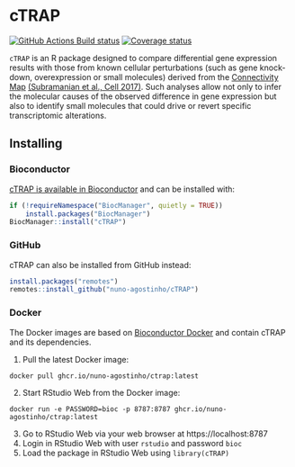 # cTRAP

<!-- badges: start -->
[![GitHub Actions Build status][ghActionsIcon]][ghActions]
[![Coverage status][codecovBadge]][codecov]
<!-- badges: end -->

`cTRAP` is an R package designed to compare differential gene
expression results with those from known cellular perturbations (such as gene 
knock-down, overexpression or small molecules) derived from the 
[Connectivity Map][clue.io] [(Subramanian et al., Cell 2017)][subramanian2017].
Such analyses allow not only to infer the molecular causes of the observed 
difference in gene expression but also to identify small molecules that could 
drive or revert specific transcriptomic alterations.

## Installing

### Bioconductor

[cTRAP is available in Bioconductor][bioconductor] and can be installed with:

``` r
if (!requireNamespace("BiocManager", quietly = TRUE))
    install.packages("BiocManager")
BiocManager::install("cTRAP")
```

### GitHub

cTRAP can also be installed from GitHub instead:

``` r
install.packages("remotes")
remotes::install_github("nuno-agostinho/cTRAP")
```

### Docker

The Docker images are based on [Bioconductor Docker][biocDocker] and contain cTRAP and its dependencies.

1. Pull the latest Docker image:

```
docker pull ghcr.io/nuno-agostinho/ctrap:latest
```

2. Start RStudio Web from the Docker image:

```
docker run -e PASSWORD=bioc -p 8787:8787 ghcr.io/nuno-agostinho/ctrap:latest
```

3. Go to RStudio Web via your web browser at https://localhost:8787
4. Login in RStudio Web with user `rstudio` and password `bioc`
5. Load the package in RStudio Web using `library(cTRAP)`

[clue.io]: https://clue.io/
[subramanian2017]: https://doi.org/10.1016/j.cell.2017.10.049
[codecov]: https://codecov.io/github/nuno-agostinho/cTRAP?branch=master
[codecovBadge]: https://img.shields.io/codecov/c/github/nuno-agostinho/cTRAP/master.svg
[ghActions]: https://github.com/nuno-agostinho/cTRAP/actions
[ghActionsIcon]: https://github.com/nuno-agostinho/cTRAP/workflows/R-CMD-check-bioc/badge.svg
[bioconductor]: http://bioconductor.org/packages/cTRAP
[biocDocker]: https://github.com/Bioconductor/bioconductor_docker
